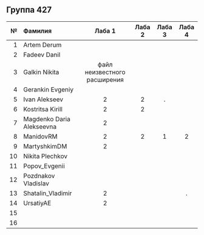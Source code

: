 ## Группа 427

<div id="header" align="center">
  <div id="main">
  </div>
  
| **№**	| **Фамилия**  	| **Лаба 1** 	| **Лаба 2** 	| **Лаба 3** 	| **Лаба 4** 	|
|------:	|:--------------|:----------:	|:----------:	|:----------:	|:----------:	|
|     1 	|   Artem Derum |           	|           	|            	|            	|  
|    2 	| Fadeev Danil	|           	|            	|            	|            	|
|    3 	| Galkin Nikita	| файл неизвестного расширения |            	|            	|            	|
|   4	| Gerankin Evgeniy 	|           	|            	|            	|            	|
|    5 	| Ivan Alekseev	| 2 | 2 | . |            	|
|   6 	| Kostritsa Kirill	| 2 | 2 |            	|            	|
|   7	| Magdenko Daria Alekseevna	| 2 |            	|            	|            	|
|   8 	| ManidovRM | 2 | 2 |      1      	|     2     	|
|   9	| MartyshkimDM	| 2 |            	|            	|            	|
|   10	| Nikita Plechkov|           	|            	|            	|            	|
|   11	| Popov_Evgenii	|           	|            	|            	|            	|
|   12	| Pozdnakov Vladislav	|           	|            	|            	|            	|
|   13	| Shatalin_Vladimir	| 2 |            	|            	|     .       	|
|   14	| UrsatiyAE	| 2 |            	|            	|            	|
|   15	|  	|           	|            	|            	|            	|
|   16	|  	|           	|            	|            	|            	|
</div>
